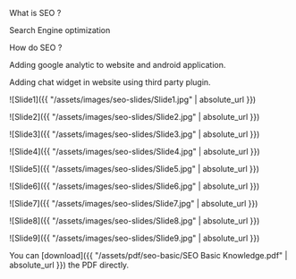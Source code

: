What is SEO ?

Search Engine optimization

How do SEO ?

Adding google analytic to website and android application.

Adding chat widget in website using third party plugin.

![Slide1]({{ "/assets/images/seo-slides/Slide1.jpg" | absolute_url }})

![Slide2]({{ "/assets/images/seo-slides/Slide2.jpg" | absolute_url }})

![Slide3]({{ "/assets/images/seo-slides/Slide3.jpg" | absolute_url }})

![Slide4]({{ "/assets/images/seo-slides/Slide4.jpg" | absolute_url }})

![Slide5]({{ "/assets/images/seo-slides/Slide5.jpg" | absolute_url }})

![Slide6]({{ "/assets/images/seo-slides/Slide6.jpg" | absolute_url }})

![Slide7]({{ "/assets/images/seo-slides/Slide7.jpg" | absolute_url }})

![Slide8]({{ "/assets/images/seo-slides/Slide8.jpg" | absolute_url }})

![Slide9]({{ "/assets/images/seo-slides/Slide9.jpg" | absolute_url }})


You can [download]({{ "/assets/pdf/seo-basic/SEO Basic Knowledge.pdf" | absolute_url }})  the PDF directly.
